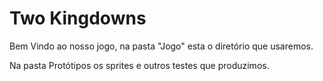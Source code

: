 # Two Kingdowns

Bem Vindo ao nosso jogo, na pasta "Jogo" esta o diretório que usaremos.

Na pasta Protótipos os sprites e outros testes que produzimos.
